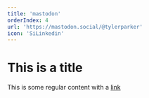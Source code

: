 ```yaml
---
title: 'mastodon'
orderIndex: 4
url: 'https://mastodon.social/@tylerparker'
icon: 'SiLinkedin'
---
```


# This is a title

This is some regular content with a [link](https://google.com)
